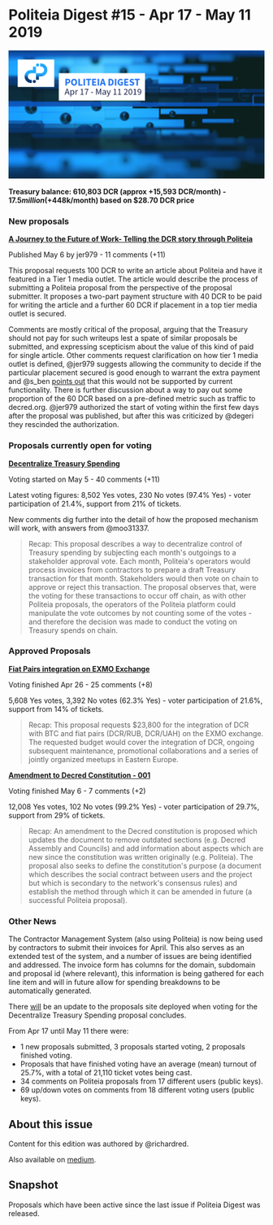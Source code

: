 # Politeia Digest #15 - Apr 17 - May 11 2019

![Image credit: @30000fps](img/issue015/015-title.png "Image credit: @30000fps")

**Treasury balance: 610,803 DCR (approx +15,593 DCR/month) - $17.5 million (+$448k/month) based on $28.70 DCR price**

### New proposals

**[A Journey to the Future of Work- Telling the DCR story through Politeia](https://proposals.decred.org/proposals/b9f342a0f917abb7a2ab25d5ed0aca63c06fe6dcc9d09565a9cde3b6fe7e6737)**

Published May  6 by jer979 - 11 comments (+11)

This proposal requests 100 DCR to write an article about Politeia and have it featured in a Tier 1 media outlet. The article would describe the process of submitting a Politeia proposal from the perspective of the proposal submitter. It proposes a two-part payment structure with 40 DCR to be paid for writing the article and a further 60 DCR if placement in a top tier media outlet is secured.

Comments are mostly critical of the proposal, arguing that the Treasury should not pay for such writeups lest a spate of similar proposals be submitted, and expressing scepticism about the value of this kind of paid for single article. Other comments request clarification on how tier 1 media outlet is defined, @jer979 suggests allowing the community to decide if the particular placement secured is good enough to warrant the extra payment and @s_ben [points out](https://proposals.decred.org/proposals/b9f342a0f917abb7a2ab25d5ed0aca63c06fe6dcc9d09565a9cde3b6fe7e6737/comments/6) that this would not be supported by current functionality. There is further discussion about a way to pay out some proportion of the 60 DCR based on a pre-defined metric such as traffic to decred.org. @jer979 authorized the start of voting within the first few days after the proposal was published, but after this was criticized by @degeri they rescinded the authorization.

### Proposals currently open for voting

**[Decentralize Treasury Spending](https://proposals.decred.org/proposals/c96290a2478d0a1916284438ea2c59a1215fe768a87648d04d45f6b7ecb82c3f)**

Voting started on May  5 - 40 comments (+11)

Latest voting figures: 8,502 Yes votes, 230 No votes (97.4% Yes) - voter participation of 21.4%, support from 21% of tickets.

New comments dig further into the detail of how the proposed mechanism will work, with answers from @moo31337.

> Recap: This proposal describes a way to decentralize control of Treasury spending by subjecting each month's outgoings to a stakeholder approval vote. Each month, Politeia's operators would process invoices from contractors to prepare a draft Treasury transaction for that month. Stakeholders would then vote on chain to approve or reject this transaction. The proposal observes that, were the voting for these transactions to occur off chain, as with other Politeia proposals, the operators of the Politeia platform could manipulate the vote outcomes by not counting some of the votes - and therefore the decision was made to conduct the voting on Treasury spends on chain.

### Approved Proposals

**[Fiat Pairs integration on EXMO Exchange](https://proposals.decred.org/proposals/950e8149e594b01c010c1199233ab11e82c9da39174ba375d286dc72bb0a54d7)**

Voting finished Apr 26 - 25 comments (+8)

5,608 Yes votes, 3,392 No votes (62.3% Yes) - voter participation of 21.6%, support from 14% of tickets.

> Recap: This proposal requests $23,800 for the integration of DCR with BTC and fiat pairs (DCR/RUB, DCR/UAH) on the EXMO exchange. The requested budget would cover the integration of DCR, ongoing subsequent maintenance, promotional collaborations and a series of jointly organized meetups in Eastern Europe.

**[Amendment to Decred Constitution - 001](https://proposals.decred.org/proposals/fd56bb79e0383f40fc2d92f4473634c59f1aa0abda7aabe29079216202c83114)**

Voting finished May  6 - 7 comments (+2)

12,008 Yes votes, 102 No votes (99.2% Yes) - voter participation of 29.7%, support from 29% of tickets.

> Recap: An amendment to the Decred constitution is proposed which updates the document to remove outdated sections (e.g. Decred Assembly and Councils) and add information about aspects which are new since the constitution was written originally (e.g. Politeia). The proposal also seeks to define the constitution's purpose (a document which describes the social contract between users and the project but which is secondary to the network's consensus rules) and establish the method through which it can be amended in future (a successful Politeia proposal).

### Other News

The Contractor Management System (also using Politeia) is now being used by contractors to submit their invoices for April. This also serves as an extended test of the system, and a number of issues are being identified and addressed. The invoice form has columns for the domain, subdomain and proposal id (where relevant), this information is being gathered for each line item and will in future allow for spending breakdowns to be automatically generated. 

There [will](https://matrix.to/#/!MIGqWXfLFBwhipPKYL:decred.org/$15574185127666uiujF:decred.org?via=decred.org&via=matrix.org&via=zettaport.com) be an update to the proposals site deployed when voting for the Decentralize Treasury Spending proposal concludes. 

From Apr 17 until May 11 there were:

- 1 new proposals submitted, 3 proposals started voting, 2 proposals finished voting.
- Proposals that have finished voting have an average (mean) turnout of 25.7%, with a total of 21,110 ticket votes being cast.
- 34 comments on Politeia proposals from 17 different users (public keys).
- 69  up/down votes on comments from  18  different voting users (public keys).

## About this issue

Content for this edition was authored by @richardred.

Also available on [medium]({}}).

## Snapshot

Proposals which have been active since the last issue if Politeia Digest was released.
